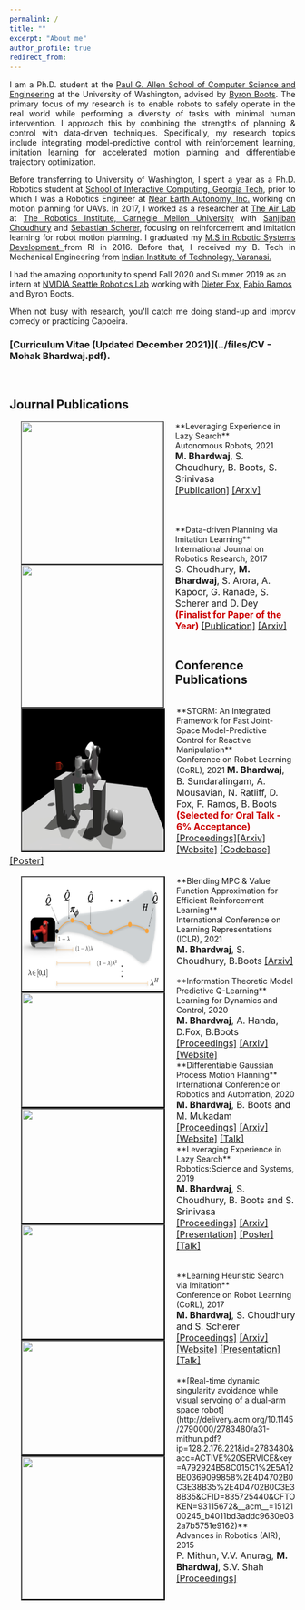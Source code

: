 ```yaml
---
permalink: /
title: ""
excerpt: "About me"
author_profile: true
redirect_from: 
---
```

<p align="justify"> 
I am a Ph.D. student at the <a href="https://www.cs.washington.edu/" target="_blank" rel="noopener noreferrer"> Paul G. Allen School of Computer Science and Engineering</a> at the University of Washington, advised by <a href="https://homes.cs.washington.edu/~bboots/" target="_blank" rel="noopener noreferrer"> Byron Boots</a>. The primary focus of my research is to enable robots to safely operate in the real world while performing a diversity of tasks with minimal human intervention. I approach this by combining the strengths of planning & control with data-driven techniques. 
<!-- make real-world robot learning safe, sample efficient and scalable. I approach this by combining the strengths of classical planning & control with data-driven techniques.  -->
<!-- I achieve this by combining classical planning & control approaches with data-driven techniques.  -->
Specifically, my research topics include integrating model-predictive control with reinforcement learning, imitation learning for accelerated motion planning and differentiable trajectory optimization.
<!-- I am interested in developing theory and algorithms for scalable and efficient robot learning with a specific focus on the intersection of reinforcement learning, model-predictive control and motion planning.   -->
</p>
<p align="justify"> 
Before transferring to University of Washington, I spent a year as a Ph.D. Robotics student at <a href="https://www.ic.gatech.edu/" target="_blank" rel="noopener noreferrer">School of Interactive Computing, Georgia Tech</a>, prior to which I was a Robotics Engineer at  <a href="http://www.nearearth.aero/" target="_blank" rel="noopener noreferrer">Near Earth Autonomy, Inc.</a> working on motion planning for UAVs. In 2017, I worked as a researcher at <a href="https://www.ri.cmu.edu/robotics-area/air-lab/" target="_blank" rel="noopener noreferrer">The Air Lab</a> at <a href="https://www.ri.cmu.edu/" target="_blank" rel="noopener noreferrer">The Robotics Institute, Carnegie Mellon University</a> with <a href="http://www.sanjibanchoudhury.com/" target="_blank" rel="noopener noreferrer">Sanjiban Choudhury</a> and <a href="https://www.ri.cmu.edu/ri-faculty/sebastian-scherer/" target="_blank" rel="noopener noreferrer">Sebastian Scherer</a>, focusing on reinforcement and imitation learning for robot motion planning. I graduated my <a href="https://mrsd.ri.cmu.edu/" target="_blank" rel="noopener noreferrer">M.S in Robotic Systems Development </a> from RI in 2016. Before that, I received my B. Tech in Mechanical Engineering from <a href="https://www.iitbhu.ac.in/" target="_blank" rel="noopener noreferrer">Indian Institute of Technology, Varanasi.</a>
<!-- <a href="https://www.gatech.edu/"> -->
<!-- <a href="https://www.cc.gatech.edu/">College of Computing</a>  -->
<!-- <a href="https://www.washington.edu/"> -->
<!-- <a href="https://www.cmu.edu/"> -->
</p>
I had the amazing opportunity to spend Fall 2020 and Summer 2019 as an intern at <a href="https://www.nvidia.com/en-us/research/robotics/">NVIDIA Seattle Robotics Lab</a> working with <a href="https://homes.cs.washington.edu/~fox/" target="_blank" rel="noopener noreferrer">Dieter Fox</a>, <a href="https://fabioramos.github.io/Home.html" target="_blank" rel="noopener noreferrer">Fabio Ramos</a> and Byron Boots. 
<!-- I have also worked closely with <a href="http://goodrobot.ai/"> Sidd Srinivasa </a> at the <a href="https://personalrobotics.cs.washington.edu/">Personal Robotics Lab</a>.  -->

<p align="justify">
When not busy with research, you'll catch me doing stand-up and improv comedy or practicing Capoeira. 
<!-- I also enjoy live music, theatre and travelling. -->
<!-- <a href="https://www.youtube.com/channel/UCyZBfA5Fc6ODMam54J6UT6w" target="_blank" rel="noopener noreferrer"> </a> -->
</p>

### [Curriculum Vitae (Updated December 2021)](../files/CV - Mohak Bhardwaj.pdf).

<br>

<!-- This is a video of the invited long talk I gave at Conference on Robot Learning(CoRL), 2017 on my work on [Learning Heuristic Search via Imitation](https://mohakbhardwaj.github.io/SaIL/) which aligns closely to my research interests.
<iframe width="854" height="480" src="https://www.youtube.com/embed/OFmWo36N98U" frameborder="0" gesture="media" allow="encrypted-media" allowfullscreen></iframe>
<br> --> 

<!-- Preprints
======
[Blending MPC & Value Function Approximation for Efficient Reinforcement Learning
](https://arxiv.org/abs/2012.05909)<br><font size = "3"><b> M. Bhardwaj</b>, S. Choudhury, B. Boots, 2020 <br>  -->


## Journal Publications


<img src="images/lazy_sp.gif" alt="" width="250" height="250" align="left" hspace="20" style=" border: #000000 1px outset;">
**Leveraging Experience in Lazy Search**<br>
Autonomous Robots, 2021 <br>
<font size="3"> <b>M. Bhardwaj</b>, S. Choudhury, B. Boots, S. Srinivasa <br>
<a href="https://bit.ly/3Gpr6sO" target="_blank" rel="noopener noreferrer">[Publication]</a> <a href="https://arxiv.org/pdf/2110.04669.pdf" target="_blank" rel="noopener noreferrer">[Arxiv]</a></font>
<br>
<br>
<br>
<br>

<img src="images/data_driven_planning.png" alt="" width="250" height="250" align="left" hspace="20" style=" border: #000000 1px outset;">
**Data-driven Planning via Imitation Learning**<br>
International Journal on Robotics Research, 2017 <br>
<font size="3">S. Choudhury, <b>M. Bhardwaj</b>, S. Arora, A. Kapoor, G. Ranade, S. Scherer and D. Dey <br>
<font color="#cc0000"><b>(Finalist for Paper of the Year)</b></font>
<a href="https://journals.sagepub.com/doi/10.1177/0278364918781001" target="_blank" rel="noopener noreferrer">[Publication]</a> <a href="https://arxiv.org/pdf/1711.06391.pdf" target="_blank" rel="noopener noreferrer">[Arxiv]</a></font>
<br>
<br>


## Conference Publications


<br>
<img src="images/storm_coll_demo.gif" alt="" width="250" height="250" align="left" hspace="20" style=" border: #000000 2px outset;">
**STORM: An Integrated Framework for Fast Joint-Space Model-Predictive Control for Reactive Manipulation**<br>
Conference on Robot Learning (CoRL), 2021
<font size = "3"> <b>M. Bhardwaj</b>, B. Sundaralingam, A. Mousavian, N. Ratliff, D. Fox, F. Ramos, B. Boots
<font size="3" color="#cc0000"><b>(Selected for Oral Talk - 6% Acceptance)</b></font>
<a href="https://openreview.net/forum?id=ceOmpjMhlyS">[Proceedings]</a><a href="https://arxiv.org/abs/2104.13542" target="_blank" rel="noopener noreferrer">[Arxiv]</a> <a href="https://sites.google.com/view/manipulation-mpc/home">[Website]</a> <a href="https://github.com/NVlabs/storm">[Codebase]</a><a href="../files/poster_storm_corl_2021.png">[Poster]</a>
</font>
<br>

<br>
<img src="images/mpq_lambda_approach.png" alt="" width="250" height="200" align="left" hspace="20" style=" border: #000000 2px outset;">
**Blending MPC & Value Function Approximation for Efficient Reinforcement Learning**<br>
International Conference on Learning Representations (ICLR), 2021<br>
<font size = "3"> <b>M. Bhardwaj</b>, S. Choudhury, B.Boots 
<a href="https://arxiv.org/abs/2012.05909">[Arxiv]</a> 
</font>
<br>

<br>
<img src="images/mpq_gif.gif" alt="" width="250" height="200" align="left" hspace="20" style=" border: #000000 2px outset;">
**Information Theoretic Model Predictive Q-Learning**<br>
Learning for Dynamics and Control, 2020<br>
<font size = "3"> <b>M. Bhardwaj</b>, A. Handa, D.Fox, B.Boots <br> 
<a href="http://proceedings.mlr.press/v120/bhardwaj20a/bhardwaj20a.pdf">[Proceedings]</a> <a href="https://arxiv.org/abs/2001.02153">[Arxiv]</a> <a href="https://mohakbhardwaj.github.io/mpq/">[Website]</a> </font>
<br>


<img src="images/dgpmp2_pic.jpeg" alt="" width="250" height="200" align="left" hspace="20" style=" border: #000000 2px outset;">
**Differentiable Gaussian Process Motion Planning**<br>
International Conference on Robotics and Automation, 2020 <br>
<font size = "3"> <b>M. Bhardwaj</b>, B. Boots and M. Mukadam <br> 
<a href="">[Proceedings]</a> <a href="https://arxiv.org/abs/1907.09591">[Arxiv] </a> <a href="https://mohakbhardwaj.github.io/dgpmp2/">[Website]</a> <a href="https://www.youtube.com/watch?v=OpVf48d6A-o" target="_blank" rel="noopener noreferrer">[Talk]</a></font> 
<br>

<img src="images/lazy_sp.gif" alt="" width="250" height="200" align="left" hspace="20" style=" border: #000000 2px outset;">
**Leveraging Experience in Lazy Search**<br>
Robotics:Science and Systems, 2019<br>
<font family="Arial" size = "3"> <b>M. Bhardwaj</b>, S. Choudhury, B. Boots and S. Srinivasa <br> 
<a href="http://www.roboticsproceedings.org/rss15/p50.pdf">[Proceedings]</a> <a href="https://arxiv.org/abs/1907.07238">[Arxiv]</a> <a href="../files/rss_2019_slides.pdf">[Presentation]</a> <a href="../files/poster_rss_2019.pdf">[Poster]</a> <a href="https://youtu.be/6Ss7NJA0ELI?t=17" target="_blank" rel="noopener noreferrer">[Talk]</a> </font>
<br>
<br>
<br>

<img src="images/gap_world_sail.gif" alt="" width="250" height="200" align="left" hspace="20" style=" border: #000000 2px outset;">
**Learning Heuristic Search via Imitation**<br>
Conference on Robot  Learning (CoRL), 2017<br>
<font size = "3"> <b>M. Bhardwaj</b>, S. Choudhury and S. Scherer <br> 
<a href="http://proceedings.mlr.press/v78/bhardwaj17a/bhardwaj17a.pdf">[Proceedings]</a> <a href="https://arxiv.org/abs/1707.03034">[Arxiv]</a> <a href="https://goo.gl/YXkQAC">[Website]</a> <a href="../files/corl_ppt.pdf">[Presentation]</a> <a href="https://www.youtube.com/watch?v=OFmWo36N98U&t=4s" target="_blank" rel="noopener noreferrer">[Talk]</a></font>
<br>
<br>

<img src="images/visual_servoing.png" alt="" width="250" height="250" align="left" hspace="20" style=" border: #000000 2px outset;">
**[Real-time dynamic singularity avoidance while visual servoing of a dual-arm space robot](http://delivery.acm.org/10.1145/2790000/2783480/a31-mithun.pdf?ip=128.2.176.221&id=2783480&acc=ACTIVE%20SERVICE&key=A792924B58C015C1%2E5A12BE0369099858%2E4D4702B0C3E38B35%2E4D4702B0C3E38B35&CFID=835725440&CFTOKEN=93115672&__acm__=1512100245_b4011bd3addc9630e032a7b5751e9162)**<br>
Advances in Robotics (AIR), 2015 <br>
<font size="3">P. Mithun, V.V. Anurag, <b>M. Bhardwaj</b>, S.V. Shah<br>
<a href="https://dl.acm.org/citation.cfm?id=2783480">[Proceedings]</a></font> 
<br>

<!-- 
Other Projects
======

<br>
<img src="images/autopark_sim.png" alt="" width="250" height="250" align="left" hspace="20" style=" border: #000000 2px outset;">
**Auto-Park for Collaborative Autonomous Cars**<br>
<font size="3">Capstone project for Master's of Science in Robotic Systems Development.
<a href="https://www.youtube.com/watch?v=40VQhGxNY1g">[Video]</a><a href="https://mrsdprojects.ri.cmu.edu/2015teami/">[Webpage] </a></font>
<br>
<br>
<br>
<br>

<img src="images/actor-critic-snipped.png" alt="" width="250" height="250" align="left" hspace="20" style=" border: #000000 2px outset;">
**[Deep Reinforcement Learning using Actor-Critic Policy Gradients]()**<br>
<font size="3"><a href="https://goo.gl/CcdPo3">[OpenAI Gym page]</a> <a href="https://goo.gl/lzGQjW">[Code]</a></font><br>
<br>

<img src="images/quadruped.png" alt="" width="250" height="250" align="left" hspace="20" style=" border: #000000 2px outset;">
**Stable Walking of a Quadruped Robot**<br>
<font size="3">Final year project at Indian Institute of Technology (BHU), Varanasi.
<a href="https://youtu.be/EP8euqNGV60">[Video]</a></font>
<br>
<br>

 -->
